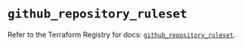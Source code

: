 # `github_repository_ruleset`

Refer to the Terraform Registry for docs: [`github_repository_ruleset`](https://registry.terraform.io/providers/integrations/github/6.7.3/docs/resources/repository_ruleset).
